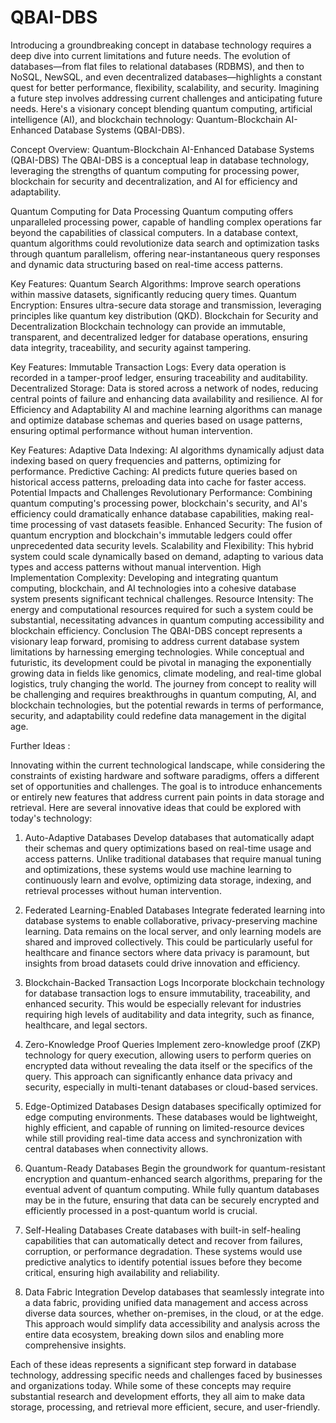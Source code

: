 # QBAI-DBS

Introducing a groundbreaking concept in database technology requires a deep dive into current limitations and future needs. The evolution of databases—from flat files to relational databases (RDBMS), and then to NoSQL, NewSQL, and even decentralized databases—highlights a constant quest for better performance, flexibility, scalability, and security. Imagining a future step involves addressing current challenges and anticipating future needs. Here's a visionary concept blending quantum computing, artificial intelligence (AI), and blockchain technology: Quantum-Blockchain AI-Enhanced Database Systems (QBAI-DBS).

Concept Overview: Quantum-Blockchain AI-Enhanced Database Systems (QBAI-DBS)
The QBAI-DBS is a conceptual leap in database technology, leveraging the strengths of quantum computing for processing power, blockchain for security and decentralization, and AI for efficiency and adaptability.

Quantum Computing for Data Processing
Quantum computing offers unparalleled processing power, capable of handling complex operations far beyond the capabilities of classical computers. In a database context, quantum algorithms could revolutionize data search and optimization tasks through quantum parallelism, offering near-instantaneous query responses and dynamic data structuring based on real-time access patterns.

Key Features:
Quantum Search Algorithms: Improve search operations within massive datasets, significantly reducing query times.
Quantum Encryption: Ensures ultra-secure data storage and transmission, leveraging principles like quantum key distribution (QKD).
Blockchain for Security and Decentralization
Blockchain technology can provide an immutable, transparent, and decentralized ledger for database operations, ensuring data integrity, traceability, and security against tampering.

Key Features:
Immutable Transaction Logs: Every data operation is recorded in a tamper-proof ledger, ensuring traceability and auditability.
Decentralized Storage: Data is stored across a network of nodes, reducing central points of failure and enhancing data availability and resilience.
AI for Efficiency and Adaptability
AI and machine learning algorithms can manage and optimize database schemas and queries based on usage patterns, ensuring optimal performance without human intervention.

Key Features:
Adaptive Data Indexing: AI algorithms dynamically adjust data indexing based on query frequencies and patterns, optimizing for performance.
Predictive Caching: AI predicts future queries based on historical access patterns, preloading data into cache for faster access.
Potential Impacts and Challenges
Revolutionary Performance: Combining quantum computing's processing power, blockchain's security, and AI's efficiency could dramatically enhance database capabilities, making real-time processing of vast datasets feasible.
Enhanced Security: The fusion of quantum encryption and blockchain's immutable ledgers could offer unprecedented data security levels.
Scalability and Flexibility: This hybrid system could scale dynamically based on demand, adapting to various data types and access patterns without manual intervention.
High Implementation Complexity: Developing and integrating quantum computing, blockchain, and AI technologies into a cohesive database system presents significant technical challenges.
Resource Intensity: The energy and computational resources required for such a system could be substantial, necessitating advances in quantum computing accessibility and blockchain efficiency.
Conclusion
The QBAI-DBS concept represents a visionary leap forward, promising to address current database system limitations by harnessing emerging technologies. While conceptual and futuristic, its development could be pivotal in managing the exponentially growing data in fields like genomics, climate modeling, and real-time global logistics, truly changing the world. The journey from concept to reality will be challenging and requires breakthroughs in quantum computing, AI, and blockchain technologies, but the potential rewards in terms of performance, security, and adaptability could redefine data management in the digital age.


Further Ideas :

Innovating within the current technological landscape, while considering the constraints of existing hardware and software paradigms, offers a different set of opportunities and challenges. The goal is to introduce enhancements or entirely new features that address current pain points in data storage and retrieval. Here are several innovative ideas that could be explored with today's technology:

1. Auto-Adaptive Databases
Develop databases that automatically adapt their schemas and query optimizations based on real-time usage and access patterns. Unlike traditional databases that require manual tuning and optimizations, these systems would use machine learning to continuously learn and evolve, optimizing data storage, indexing, and retrieval processes without human intervention.

2. Federated Learning-Enabled Databases
Integrate federated learning into database systems to enable collaborative, privacy-preserving machine learning. Data remains on the local server, and only learning models are shared and improved collectively. This could be particularly useful for healthcare and finance sectors where data privacy is paramount, but insights from broad datasets could drive innovation and efficiency.

3. Blockchain-Backed Transaction Logs
Incorporate blockchain technology for database transaction logs to ensure immutability, traceability, and enhanced security. This would be especially relevant for industries requiring high levels of auditability and data integrity, such as finance, healthcare, and legal sectors.

4. Zero-Knowledge Proof Queries
Implement zero-knowledge proof (ZKP) technology for query execution, allowing users to perform queries on encrypted data without revealing the data itself or the specifics of the query. This approach can significantly enhance data privacy and security, especially in multi-tenant databases or cloud-based services.

5. Edge-Optimized Databases
Design databases specifically optimized for edge computing environments. These databases would be lightweight, highly efficient, and capable of running on limited-resource devices while still providing real-time data access and synchronization with central databases when connectivity allows.

6. Quantum-Ready Databases
Begin the groundwork for quantum-resistant encryption and quantum-enhanced search algorithms, preparing for the eventual advent of quantum computing. While fully quantum databases may be in the future, ensuring that data can be securely encrypted and efficiently processed in a post-quantum world is crucial.

7. Self-Healing Databases
Create databases with built-in self-healing capabilities that can automatically detect and recover from failures, corruption, or performance degradation. These systems would use predictive analytics to identify potential issues before they become critical, ensuring high availability and reliability.

8. Data Fabric Integration
Develop databases that seamlessly integrate into a data fabric, providing unified data management and access across diverse data sources, whether on-premises, in the cloud, or at the edge. This approach would simplify data accessibility and analysis across the entire data ecosystem, breaking down silos and enabling more comprehensive insights.

Each of these ideas represents a significant step forward in database technology, addressing specific needs and challenges faced by businesses and organizations today. While some of these concepts may require substantial research and development efforts, they all aim to make data storage, processing, and retrieval more efficient, secure, and user-friendly.
